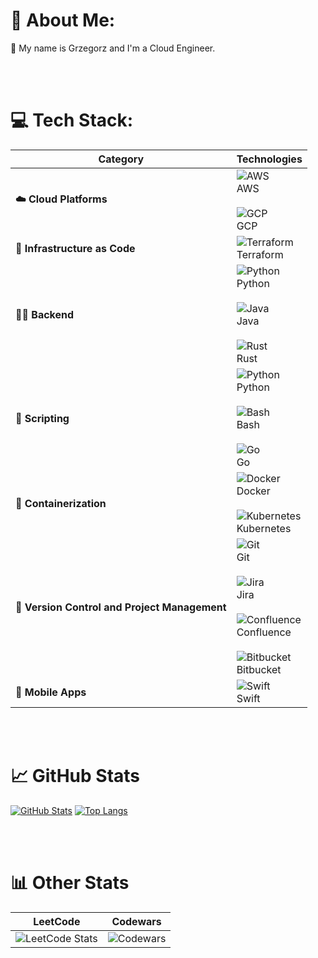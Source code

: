 # 💬 About Me:
:wave: My name is Grzegorz and I'm a Cloud Engineer.

<br><br>

# 💻 Tech Stack:

| **Category**                  | **Technologies** |
|-------------------------------|------------------|
| **☁️ Cloud Platforms**         | ![AWS](https://img.icons8.com/color/48/000000/amazon-web-services.png) <br> AWS <br><br> ![GCP](https://img.icons8.com/color/48/000000/google-cloud.png) <br> GCP |
| **🔧 Infrastructure as Code**  | ![Terraform](https://img.icons8.com/color/48/000000/terraform.png) <br> Terraform |
| **👨‍💻 Backend**                | ![Python](https://img.icons8.com/color/48/000000/python.png) <br> Python <br><br> ![Java](https://img.icons8.com/color/48/000000/java-coffee-cup-logo.png) <br> Java <br><br> ![Rust](https://img.icons8.com/color/48/000000/rust-programming-language.png) <br> Rust |
| **📝 Scripting**                | ![Python](https://img.icons8.com/color/48/000000/python.png) <br> Python <br><br> ![Bash](https://img.icons8.com/plasticine/48/000000/bash.png) <br> Bash <br><br> ![Go](https://img.icons8.com/color/48/000000/golang.png) <br> Go |
| **🐳 Containerization**         | ![Docker](https://img.icons8.com/color/48/000000/docker.png) <br> Docker <br><br> ![Kubernetes](https://img.icons8.com/color/48/000000/kubernetes.png) <br> Kubernetes |
| **🛂 Version Control and Project Management** | ![Git](https://img.icons8.com/color/48/000000/git.png) <br> Git <br><br> ![Jira](https://img.icons8.com/color/48/000000/jira.png) <br> Jira <br><br> ![Confluence](https://img.icons8.com/color/48/000000/confluence.png) <br> Confluence <br><br> ![Bitbucket](https://img.icons8.com/color/48/000000/bitbucket.png) <br> Bitbucket |
| **📱 Mobile Apps**             | ![Swift](https://img.icons8.com/color/48/000000/swift.png) <br> Swift |


<br><br>


# 📈 GitHub Stats
[![GitHub Stats](https://github-readme-stats-sigma-five.vercel.app/api?username=Atrolide&theme=nord&show_icons=true&line_height=20)](https://github.com/Atrolide)
[![Top Langs](https://github-readme-stats.vercel.app/api/top-langs/?username=Atrolide&theme=nord&layout=compact&line_height=10)](https://github.com/Atrolide/github-readme-language-stats)


<br><br>


# 📊 Other Stats

| LeetCode | Codewars |
|----------|----------|
| ![LeetCode Stats](https://leetcard.jacoblin.cool/Atrolide?theme=nord&font=Share) | ![Codewars](https://www.codewars.com/users/Atrolide/badges/large) |
